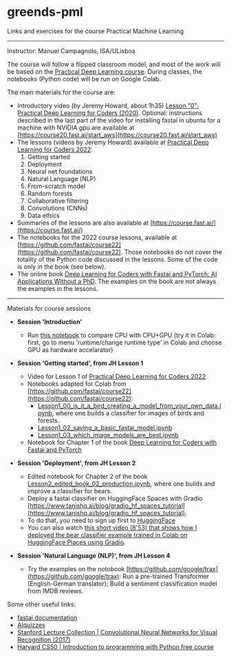 # greends-pml
Links and exercises for the course Practical Machine Learning

---
Instructor: Manuel Campagnolo, ISA/ULisboa

The course will follow a flipped classroom model, and most of the work will be based on the [Practical Deep Learning course](https://course.fast.ai/). During classes, the notebooks (Python code) will be run on Google Colab.

The main materials for the course are:

- Introductory video (by Jeremy Howard, about 1h35) [Lesson "0": Practical Deep Learning for Coders (2020)](https://www.youtube.com/watch?v=gGxe2mN3kAg). Optional:  instructions described in the last part of the video for installing fastai in ubuntu for a machine with NVIDIA gpu are available at [https://course20.fast.ai/start_aws](https://course20.fast.ai/start_aws)
- The lessons (videos by Jeremy Howard) available at [Practical Deep Learning for Coders 2022](https://course.fast.ai/):
  1. Getting started
  2. Deployment
  3. Neural net foundations
  4. Natural Language (NLP)
  5. From-scratch model
  6. Random forests
  7. Collaborative filtering
  8. Convolutions (CNNs)
  9. Data ethics
- Summaries of the lessons are also available at [https://course.fast.ai/](https://course.fast.ai/)
- The notebooks for the 2022 course lessons, available at [https://github.com/fastai/course22](https://github.com/fastai/course22). Those notebooks do not cover the totality of the Python code discussed in the lessons. Some of the code is only in the book (see below).
- The online book [Deep Learning for Coders with Fastai and PyTorch: AI Applications Without a PhD](https://course.fast.ai/Resources/book.html). The examples on the book are not always the examples in the lessons. 

---

Materials for course sessions
  
  - **Session 'Introduction'**
    * Run [this notebook](test_GPU.ipynb) to compare CPU with CPU+GPU (try it in Colab: first, go to menu 'runtime/change runtime type' in Colab and choose GPU as hardware accelarator)
    
  - **Session 'Getting started', from JH Lesson 1**
    - Video for Lesson 1 of [Practical Deep Learning for Coders 2022](https://course.fast.ai/) 
    - Notebooks adapted for Colab from [https://github.com/fastai/course22](https://github.com/fastai/course22):
      - [Lesson1_00_is_it_a_bird_creating_a_model_from_your_own_data.ipynb](Lesson1_00_is_it_a_bird_creating_a_model_from_your_own_data.ipynb), where one builds a classifier for images of birds and forests.
      - [Lesson1_02_saving_a_basic_fastai_model.ipynb](Lesson1_02_saving_a_basic_fastai_model.ipynb)
      - [Lesson1_03_which_image_models_are_best.ipynb](Lesson1_03_which_image_models_are_best.ipynb)
    - Notebook for Chapter 1 of the book [Deep Learning for Coders with Fastai and PyTorch](https://course.fast.ai/Resources/book.html)
      
  - **Session 'Deployment', from JH Lesson 2**
    - Edited notebook for Chapter 2 of the book [Lesson2_edited_book_02_production.ipynb](Lesson2_edited_book_02_production.ipynb), where one builds and improve a classifier for bears.
    - Deploy a fastai classifier on HuggingFace Spaces with Gradio [https://www.tanishq.ai/blog/gradio_hf_spaces_tutorial](https://www.tanishq.ai/blog/gradio_hf_spaces_tutorial). 
    - To do that, you need to sign up first to [HuggingFace](https://huggingface.co/spaces)
    - You can also watch [this short video (8'53) that shows how I deployed the bear classifier example trained in Colab on HuggingFace Places using Gradio](https://www.youtube.com/watch?v=QkUyjwue3f4).
    
  
  - **Session 'Natural Language (NLP)', from JH Lesson 4**
    - Try the examples on the notobook [https://github.com/google/trax](https://github.com/google/trax): Run a pre-trained Transformer (English-German translator); Build a sentiment classification model from IMDB reviews.


Some other useful links:
- [fastai documentation](https://docs.fast.ai/)
- [AIquizzes](https://aiquizzes.com/)
- [Stanford Lecture Collection | Convolutional Neural Networks for Visual Recognition (2017)](https://www.youtube.com/playlist?list=PL3FW7Lu3i5JvHM8ljYj-zLfQRF3EO8sYv)
- [Harvard CS50 | Introduction to programming with Python free course](https://pll.harvard.edu/course/cs50s-introduction-programming-python)
